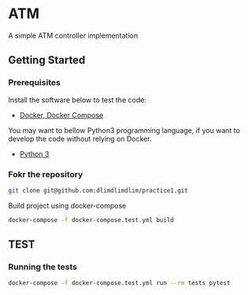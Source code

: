 # ATM

A simple ATM controller implementation

## Getting Started

### Prerequisites

Install the software below to test the code:

- [Docker, Docker Compose](https://www.docker.com/)

You may want to bellow Python3 programming language, 
if you want to develop the code without relying on Docker.

- [Python 3](https://www.python.org/downloads/)


### Fokr the repository

```bash
git clone git@github.com:dlimdlimdlim/practice1.git
```

Build project using docker-compose
```bash
docker-compose -f docker-compose.test.yml build
```


## TEST

### Running the tests
```bash
docker-compose -f docker-compose.test.yml run --rm tests pytest
```
